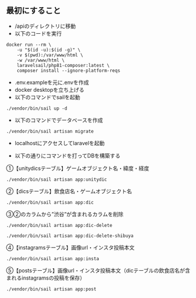 ## 最初にすること
- /apiのディレクトリに移動
- 以下のコードを実行
```
docker run --rm \
    -u "$(id -u):$(id -g)" \
    -v $(pwd):/var/www/html \
    -w /var/www/html \
    laravelsail/php81-composer:latest \
    composer install --ignore-platform-reqs
```
- .env.exampleを元に.envを作成
- docker desktopを立ち上げる
- 以下のコマンドでsailを起動
```
./vendor/bin/sail up -d
```
- 以下のコマンドでデータベースを作成
```
./vendor/bin/sail artisan migrate
```
- localhostにアクセスしてlaravelを起動　

- 以下の通りにコマンドを打ってDBを構築する

①【unitydicsテーブル】ゲームオブジェクト名・緯度・経度
```
./vendor/bin/sail artisan app:unitydic
```
②【dicsテーブル】飲食店名・ゲームオブジェクト名
```
./vendor/bin/sail artisan app:dic
```
③②のカラムから”渋谷”が含まれるカラムを削除
```
./vendor/bin/sail artisan app:dic-delete
```
```
./vendor/bin/sail artisan app:dic-delete-shibuya
```
④【instagramsテーブル】画像url・インスタ投稿本文
```
./vendor/bin/sail artisan app:insta
```
⑤【postsテーブル】画像url・インスタ投稿本文（dicテーブルの飲食店名が含まれるinstagramsの投稿を保存）
```
./vendor/bin/sail artisan app:post
```

